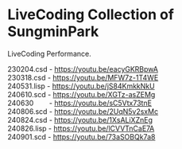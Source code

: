 # LiveCoding Collection of SungminPark

LiveCoding Performance.

230204.csd  - https://youtu.be/eacyGKRBpwA  
230318.csd  - https://youtu.be/MFW7z-1T4WE  
240531.lisp - https://youtu.be/jS84KmkkNkU  
240610.scd  - https://youtu.be/XGTz-asZEMg  
240630 &nbsp;&nbsp;&nbsp;&nbsp;&nbsp;&nbsp; - https://youtu.be/sC5Vtx73tnE  
240806.scd  - https://youtu.be/2UqN5v2sxMc  
240824.csd  - https://youtu.be/1XsALiXZnEg  
240826.lisp - https://youtu.be/lCVVTnCaE7A  
240901.scd  - https://youtu.be/73aSOBQk7a8  
